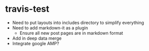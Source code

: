 # travis-test

* Need to put layouts into includes directory to simplify everything
* Need to add markdown-it as a plugin
  * Ensure all new post pages are in markdown format
* Add in deep data merge
* Integrate google AMP?
